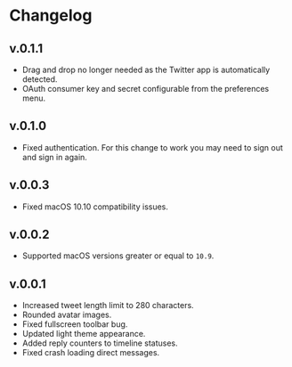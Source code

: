 # Changelog

## v.0.1.1

* Drag and drop no longer needed as the Twitter app is
automatically detected.
* OAuth consumer key and secret configurable from the
preferences menu.

## v.0.1.0

* Fixed authentication. For this change to work you may need to
sign out and sign in again.

## v.0.0.3

* Fixed macOS 10.10 compatibility issues.

## v.0.0.2

* Supported macOS versions greater or equal to `10.9`.

## v.0.0.1

* Increased tweet length limit to 280 characters.
* Rounded avatar images.
* Fixed fullscreen toolbar bug.
* Updated light theme appearance.
* Added reply counters to timeline statuses.
* Fixed crash loading direct messages.

